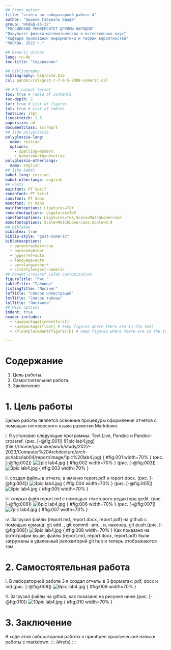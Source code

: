 ```yaml
---
## Front matter
title: "отчёта по лабораторной работе 4"
author: "Ариоке Габриэль Одафе"
group: "НКАБД-05-22"
"РОССИЙСКИЙ УНИВЕРСИТЕТ ДРУЖБЫ НАРОДОВ"
"Факультет физико-математических и естественных наук"
"Кафедра прикладной информатики и теории вероятностей"
"МОСКВА, 2022 г." 

## Generic otions
lang: ru-RU
toc-title: "Содержание"

## Bibliography
bibliography: bib/cite.bib
csl: pandoc/csl/gost-r-7-0-5-2008-numeric.csl

## Pdf output format
toc: true # Table of contents
toc-depth: 2
lof: true # List of figures
lot: true # List of tables
fontsize: 12pt
linestretch: 1.5
papersize: a4
documentclass: scrreprt
## I18n polyglossia
polyglossia-lang:
  name: russian
  options:
	- spelling=modern
	- babelshorthands=true
polyglossia-otherlangs:
  name: english
## I18n babel
babel-lang: russian
babel-otherlangs: english
## Fonts
mainfont: PT Serif
romanfont: PT Serif
sansfont: PT Sans
monofont: PT Mono
mainfontoptions: Ligatures=TeX
romanfontoptions: Ligatures=TeX
sansfontoptions: Ligatures=TeX,Scale=MatchLowercase
monofontoptions: Scale=MatchLowercase,Scale=0.9
## Biblatex
biblatex: true
biblio-style: "gost-numeric"
biblatexoptions:
  - parentracker=true
  - backend=biber
  - hyperref=auto
  - language=auto
  - autolang=other*
  - citestyle=gost-numeric
## Pandoc-crossref LaTeX customization
figureTitle: "Рис."
tableTitle: "Таблица"
listingTitle: "Листинг"
lofTitle: "Список иллюстраций"
lotTitle: "Список таблиц"
lolTitle: "Листинги"
## Misc options
indent: true
header-includes:
  - \usepackage{indentfirst}
  - \usepackage{float} # keep figures where there are in the text
  - \floatplacement{figure}{H} # keep figures where there are in the text

---
```


# Содержание
1. Цель работы.
2. Самостоятельная работа.
3. Заключение

# 1. Цель работы

Целью работы является освоение процедуры оформления отчетов с помощью легковесного языка разметки Markdown.

i. Я установил следующие программы: Text Live, Pandoc и Pandoc-crossref. (рис. [-@fig:001])
![1pic lab4.jpg] (file:///home/goarioke/work/study/2022-2023/Computer%20Architecture/arch-pc/labs/lab04/report/image/1pic%20lab4.jpg)
{ #fig:001 width=70% }
(рис. [-@fig:002])
![2pic lab4.jpg](file:///home/goarioke/work/study/2022-2023/Computer%20Architecture/arch-pc/labs/lab04/report/image/2pic%20lab4.jpg)
{ #fig:002 width=70% }
(рис. [-@fig:003])
![3pic lab4.jpg](file:///home/goarioke/work/study/2022-2023/Computer%20Architecture/arch-pc/labs/lab04/report/image/3pic%20lab4.jpg)
{ #fig:003 width=70% }

ii. создал файлы в отчете, а именно report.pdf и report.docx. (рис. [-@fig:004])
![4pic lab4.jpg](file:///home/goarioke/work/study/2022-2023/Computer%20Architecture/arch-pc/labs/lab04/report/image/4pic%20lab4.jpg)
{ #fig:004 width=70% }
(рис. [-@fig:005])
![5pic lab4.jpg](file:///home/goarioke/work/study/2022-2023/Computer%20Architecture/arch-pc/labs/lab04/report/image/5pic%20lab4.jpg)
{ #fig:005 width=70% }

iii. открыл файл report.md с помощью текстового редактора gedit. (рис. [-@fig:006])
![6pic lab4.jpg](file:///home/goarioke/work/study/2022-2023/Computer%20Architecture/arch-pc/labs/lab04/report/image/6pic%20lab4.jpg)
{ #fig:006 width=70% }
(рис. [-@fig:007])
![7pic lab4.jpg](file:///home/goarioke/work/study/2022-2023/Computer%20Architecture/arch-pc/labs/lab04/report/image/7pic%20lab4.jpg)
{ #fig:007 width=70% }

iv. Загрузил файлы (report.md, report.docx, report.pdf) на github с помощью команд: git add ., git commit -am... и, наконец, git push.(рис. [-@fig:008])
![8pic lab4.jpg](file:///home/goarioke/work/study/2022-2023/Computer%20Architecture/arch-pc/labs/lab04/report/image/8pic%20lab4.jpg)
{ #fig:008 width=70% }
     Как показано на фотографии выше, файлы (report.md, report.docx, report.pdf) были загружены в удаленный репозиторий git hub и теперь отображаются там.

# 2. Самостоятельная работа
I.   В лабораторной работе 3 я создал отчеты в 3 форматах: pdf, docx и md.(рис. [-@fig:009])
![9pic lab4.jpg](file:///home/goarioke/work/study/2022-2023/Computer%20Architecture/arch-pc/labs/lab04/report/image/9pic%20lab4.jpg)
{ #fig:009 width=70% }

II.  Загрузил файлы на github, как показано на рисунке ниже.(рис. [-@fig:010])
![10pic lab4.jpg](file:///home/goarioke/work/study/2022-2023/Computer%20Architecture/arch-pc/labs/lab04/report/image/10pic%20lab4.jpg)
{ #fig:010 width=70% }

# 3. Заключение
В ходе этой лабораторной работы я приобрел практические навыки работы с markdown.
::: {#refs}
:::  

